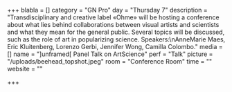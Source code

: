 +++
blabla = []
category = "GN Pro"
day = "Thursday 7"
description = "Transdisciplinary and creative label «Ohme» will be hosting a conference about what lies behind collaborations between visual artists and scientists and what they mean for the general public. Several topics will be discussed, such as the role of art in popularizing science. Speakers:\nAnneMarie Maes, Eric Kluitenberg, Lorenzo Gerbi, Jennifer Wong, Camilla Colombo."
media = []
name = "]unframed[ Panel Talk on ArtScience"
perf = "Talk"
picture = "/uploads/beehead_topshot.jpeg"
room = "Conference Room"
time = ""
website = ""

+++
